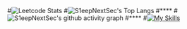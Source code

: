 #![Leetcode Stats](https://leetcard.jacoblin.cool/nurtibbar?site=cn&ext=activity)
#![S1eepNextSec's Top Langs](https://github-readme-stats.vercel.app/api/top-langs/?username=S1eepNextSec&langs_count=6)
#****
#![S1eepNextSec's github activity graph](https://github-readme-activity-graph.vercel.app/graph?username=S1eepNextSec&theme=react-dark)
#****
#[![My Skills](https://skillicons.dev/icons?i=c,cpp,java,js,spring,react)](https://skillicons.dev)
